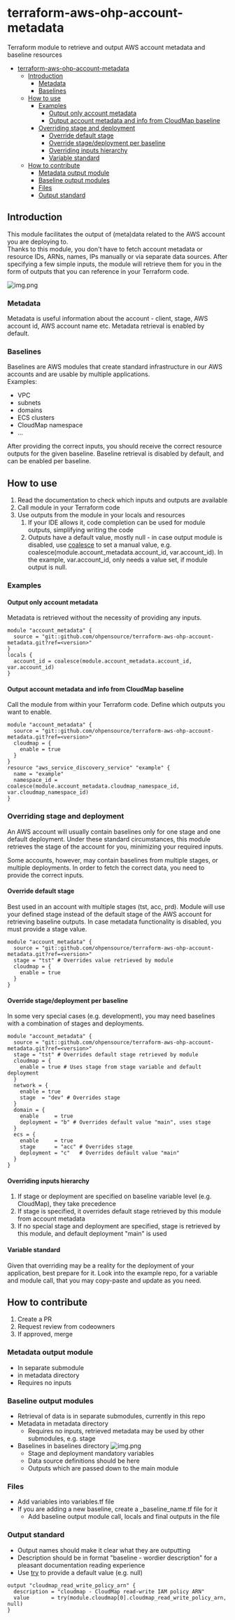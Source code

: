# terraform-aws-ohp-account-metadata

Terraform module to retrieve and output AWS account metadata and baseline resources

<!-- TOC -->
* [terraform-aws-ohp-account-metadata](#terraform-aws-ohp-account-metadata)
  * [Introduction](#introduction)
    * [Metadata](#metadata)
    * [Baselines](#baselines)
  * [How to use](#how-to-use)
    * [Examples](#examples)
      * [Output only account metadata](#output-only-account-metadata)
      * [Output account metadata and info from CloudMap baseline](#output-account-metadata-and-info-from-cloudmap-baseline)
    * [Overriding stage and deployment](#overriding-stage-and-deployment)
      * [Override default stage](#override-default-stage)
      * [Override stage/deployment per baseline](#override-stagedeployment-per-baseline)
      * [Overriding inputs hierarchy](#overriding-inputs-hierarchy)
      * [Variable standard](#variable-standard)
  * [How to contribute](#how-to-contribute)
    * [Metadata output module](#metadata-output-module)
    * [Baseline output modules](#baseline-output-modules)
    * [Files](#files)
    * [Output standard](#output-standard)
<!-- TOC -->
## Introduction
This module facilitates the output of (meta)data related to the AWS account you are deploying to.   
Thanks to this module, you don't have to fetch account metadata or resource IDs, ARNs, names, IPs manually or via separate data sources.
After specifying a few simple inputs, the module will retrieve them for you in the form of outputs that you can reference in your Terraform code.

![img.png](images/solution_diagram.png)

### Metadata
Metadata is useful information about the account - client, stage, AWS account id, AWS account name etc.
Metadata retrieval is enabled by default.

### Baselines
Baselines are AWS modules that create standard infrastructure in our AWS accounts and are usable by multiple applications.   
Examples:
  - VPC
  - subnets
  - domains
  - ECS clusters
  - CloudMap namespace
  - ...

After providing the correct inputs, you should receive the correct resource outputs for the given baseline.
Baseline retrieval is disabled by default, and can be enabled per baseline.

## How to use
1. Read the documentation to check which inputs and outputs are available
2. Call module in your Terraform code
3. Use outputs from the module in your locals and resources
   1. If your IDE allows it, code completion can be used for module outputs, simplifying writing the code
   2. Outputs have a default value, mostly null - in case output module is disabled, use [coalesce](https://www.terraform.io/language/functions/coalesce) to set a manual value, e.g. coalesce(module.account_metadata.account_id, var.account_id). In the example, var.account_id, only needs a value set, if module output is null.
### Examples
#### Output only account metadata
Metadata is retrieved without the necessity of providing any inputs.
```hcl
module "account_metadata" {
  source = "git::github.com/ohpensource/terraform-aws-ohp-account-metadata.git?ref=<version>"
}
locals {
  account_id = coalesce(module.account_metadata.account_id, var.account_id)
}
```
#### Output account metadata and info from CloudMap baseline
Call the module from within your Terraform code. Define which outputs you want to enable.
```hcl
module "account_metadata" {
  source = "git::github.com/ohpensource/terraform-aws-ohp-account-metadata.git?ref=<version>"
  cloudmap = {
    enable = true
  }
}
resource "aws_service_discovery_service" "example" {
  name = "example"
  namespace_id = coalesce(module.account_metadata.cloudmap_namespace_id, var.cloudmap_namespace_id)
}
```

### Overriding stage and deployment
An AWS account will usually contain baselines only for one stage and one default deployment.
Under these standard circumstances, this module retrieves the stage of the account for you, minimizing your required inputs.   
   
Some accounts, however, may contain baselines from multiple stages, or multiple deployments. In order to fetch the correct data, you need to provide the correct inputs.

#### Override default stage
Best used in an account with multiple stages (tst, acc, prd).
Module will use your defined stage instead of the default stage of the AWS account for retrieving baseline outputs.
In case metadata functionality is disabled, you must provide a stage value.
```hcl
module "account_metadata" {
  source = "git::github.com/ohpensource/terraform-aws-ohp-account-metadata.git?ref=<version>"
  stage = "tst" # Overrides value retrieved by module
  cloudmap = {
    enable = true
  }
}
```
#### Override stage/deployment per baseline
In some very special cases (e.g. development), you may need baselines with a combination of stages and deployments.
```hcl
module "account_metadata" {
  source = "git::github.com/ohpensource/terraform-aws-ohp-account-metadata.git?ref=<version>"
  stage = "tst" # Overrides default stage retrieved by module
  cloudmap = {
    enable = true # Uses stage from stage variable and default deployment
  }
  network = {
    enable = true
    stage  = "dev" # Overrides stage
  }
  domain = {
    enable     = true
    deployment = "b" # Overrides default value "main", uses stage
  }
  ecs = {
    enable     = true
    stage      = "acc" # Overrides stage
    deployment = "c"   # Overrides default value "main"
  }
}
```
#### Overriding inputs hierarchy 
1. If stage or deployment are specified on baseline variable level (e.g. CloudMap), they take precedence
2. If stage is specified, it overrides default stage retrieved by this module from account metadata
3. If no special stage and deployment are specified, stage is retrieved by this module, and default deployment "main" is used

#### Variable standard
Given that overriding may be a reality for the deployment of your application, best prepare for it.
Look into the example repo, for a variable and module call, that you may copy-paste and update as you need.

## How to contribute
1. Create a PR
2. Request review from codeowners
3. If approved, merge

### Metadata output module
- In separate submodule
- in metadata directory
- Requires no inputs
### Baseline output modules
- Retrieval of data is in separate submodules, currently in this repo
- Metadata in metadata directory
  - Requires no inputs, retrieved metadata may be used by other submodules, e.g. stage
- Baselines in baselines directory
  ![img.png](images/baselines_directory_structure.png) 
  - Stage and deployment mandatory variables
  - Data source definitions should be here
  - Outputs which are passed down to the main module

### Files
- Add variables into variables.tf file
- If you are adding a new baseline, create a _baseline_name.tf file for it
  - Add baseline output module call, locals and final outputs in the file

### Output standard
- Output names should make it clear what they are outputting
- Description should be in format "baseline - wordier description" for a pleasant documentation reading experience
- Use [try](https://www.terraform.io/language/functions/try) to provide a default value (e.g. null)
```hcl
output "cloudmap_read_write_policy_arn" {
  description = "cloudmap - CloudMap read-write IAM policy ARN"
  value       = try(module.cloudmap[0].cloudmap_read_write_policy_arn, null)
}
```